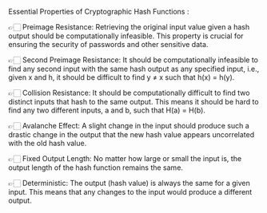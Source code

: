 Essential Properties of Cryptographic Hash Functions :

👉🏻 Preimage Resistance: Retrieving the original input value given a hash output should be computationally infeasible. This property is 
crucial for
ensuring the security of passwords and other sensitive data.

👉🏻 Second Preimage Resistance: It should be computationally infeasible to find any second input with the same hash output as 
any specified input, i.e., given x and h, it should be difficult to find y ≠ x such that h(x) = h(y).

👉🏻 Collision Resistance: It should be computationally difficult to find two distinct inputs that hash to the same output. 
This means it should be hard to find any two different inputs, a and b, such that H(a) = H(b).

👉🏻 Avalanche Effect: A slight change in the input should produce such a drastic change in the output that the new hash value 
appears uncorrelated with the old hash value.

👉🏻 Fixed Output Length: No matter how large or small the input is, the output length of the hash function remains the same.

👉🏻 Deterministic: The output (hash value) is always the same for a given input. This means that any changes to the input 
would produce a different output.
